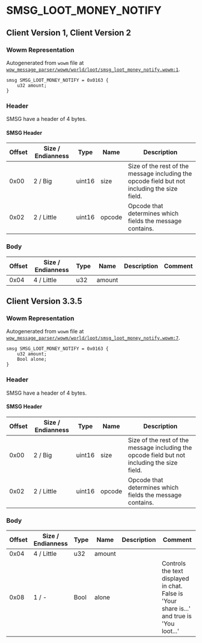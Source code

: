 # SMSG_LOOT_MONEY_NOTIFY

## Client Version 1, Client Version 2

### Wowm Representation

Autogenerated from `wowm` file at [`wow_message_parser/wowm/world/loot/smsg_loot_money_notify.wowm:1`](https://github.com/gtker/wow_messages/tree/main/wow_message_parser/wowm/world/loot/smsg_loot_money_notify.wowm#L1).
```rust,ignore
smsg SMSG_LOOT_MONEY_NOTIFY = 0x0163 {
    u32 amount;
}
```
### Header

SMSG have a header of 4 bytes.

#### SMSG Header

| Offset | Size / Endianness | Type   | Name   | Description |
| ------ | ----------------- | ------ | ------ | ----------- |
| 0x00   | 2 / Big           | uint16 | size   | Size of the rest of the message including the opcode field but not including the size field.|
| 0x02   | 2 / Little        | uint16 | opcode | Opcode that determines which fields the message contains.|

### Body

| Offset | Size / Endianness | Type | Name | Description | Comment |
| ------ | ----------------- | ---- | ---- | ----------- | ------- |
| 0x04 | 4 / Little | u32 | amount |  |  |

## Client Version 3.3.5

### Wowm Representation

Autogenerated from `wowm` file at [`wow_message_parser/wowm/world/loot/smsg_loot_money_notify.wowm:7`](https://github.com/gtker/wow_messages/tree/main/wow_message_parser/wowm/world/loot/smsg_loot_money_notify.wowm#L7).
```rust,ignore
smsg SMSG_LOOT_MONEY_NOTIFY = 0x0163 {
    u32 amount;
    Bool alone;
}
```
### Header

SMSG have a header of 4 bytes.

#### SMSG Header

| Offset | Size / Endianness | Type   | Name   | Description |
| ------ | ----------------- | ------ | ------ | ----------- |
| 0x00   | 2 / Big           | uint16 | size   | Size of the rest of the message including the opcode field but not including the size field.|
| 0x02   | 2 / Little        | uint16 | opcode | Opcode that determines which fields the message contains.|

### Body

| Offset | Size / Endianness | Type | Name | Description | Comment |
| ------ | ----------------- | ---- | ---- | ----------- | ------- |
| 0x04 | 4 / Little | u32 | amount |  |  |
| 0x08 | 1 / - | Bool | alone |  | Controls the text displayed in chat. False is 'Your share is...' and true is 'You loot...' |

